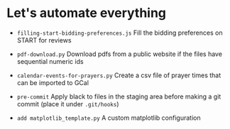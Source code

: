 # Let's automate everything

- `filling-start-bidding-preferences.js`
Fill the bidding preferences on START for reviews

- `pdf-download.py`
Download pdfs from a public website if the files have sequential numeric ids

- `calendar-events-for-prayers.py`
Create a csv file of prayer times that can be imported to GCal

- `pre-commit`
Apply black to files in the staging area before making a git commit (place it under `.git/hooks`)

- `add matplotlib_template.py`
A custom matplotlib configuration
